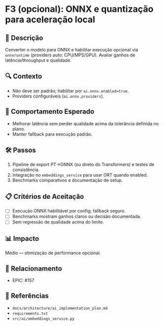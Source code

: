 # F3 (opcional): ONNX e quantização para aceleração local

## 📝 Descrição
Converter o modelo para ONNX e habilitar execução opcional via `onnxruntime` (providers auto: CPU/MPS/GPU). Avaliar ganhos de latência/throughput e qualidade.

## 🔍 Contexto
- Não deve ser padrão; habilitar por `ai.onnx.enabled=true`.
- Providers configuráveis (`ai.onnx.providers`).

## 🎯 Comportamento Esperado
- Melhorar latência sem perder qualidade acima da tolerância definida no plano.
- Manter fallback para execução padrão.

## 🛠️ Passos
1. Pipeline de export PT→ONNX (ou direto do Transformers) e testes de consistência.
2. Integração no `embeddings_service` para usar ORT quando enabled.
3. Benchmarks comparativos e documentação de setup.

## 📋 Critérios de Aceitação
- [ ] Execução ONNX habilitável por config; fallback seguro.
- [ ] Benchmarks mostram ganhos claros ou decisão documentada.
- [ ] Sem regressão de qualidade acima do limite.

## 📊 Impacto
Médio — otimização de performance opcional.

## 🔗 Relacionamento
- EPIC: #157

## 🔗 Referências
- `docs/architecture/ai_implementation_plan.md`
- `requirements.txt`
- `src/ai/embeddings_service.py`
